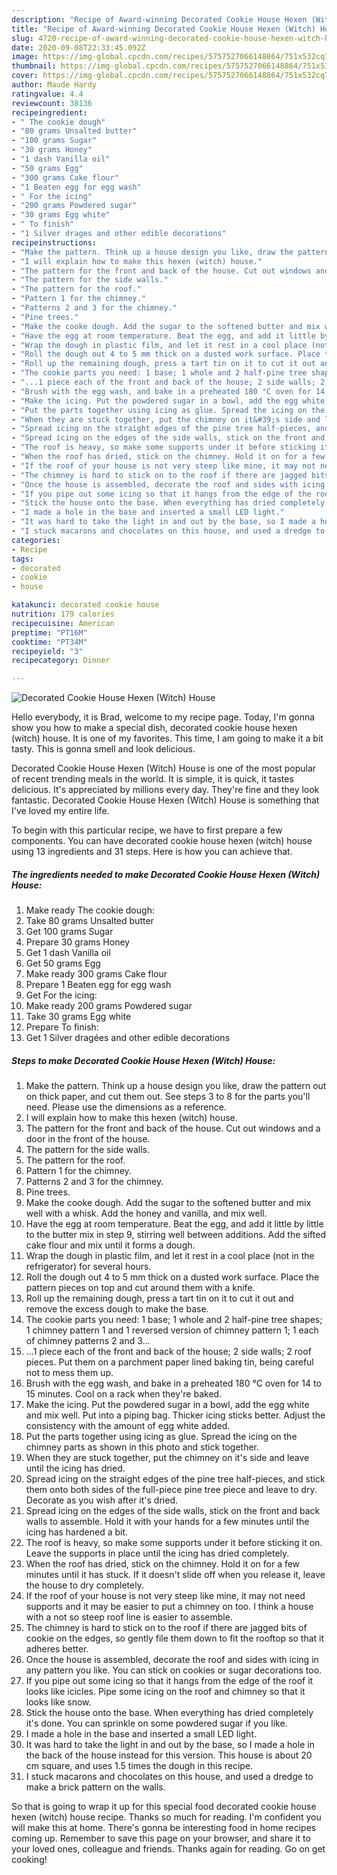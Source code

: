 ```yaml
---
description: "Recipe of Award-winning Decorated Cookie House Hexen (Witch) House"
title: "Recipe of Award-winning Decorated Cookie House Hexen (Witch) House"
slug: 4720-recipe-of-award-winning-decorated-cookie-house-hexen-witch-house
date: 2020-09-08T22:33:45.092Z
image: https://img-global.cpcdn.com/recipes/5757527066148864/751x532cq70/decorated-cookie-house-hexen-witch-house-recipe-main-photo.jpg
thumbnail: https://img-global.cpcdn.com/recipes/5757527066148864/751x532cq70/decorated-cookie-house-hexen-witch-house-recipe-main-photo.jpg
cover: https://img-global.cpcdn.com/recipes/5757527066148864/751x532cq70/decorated-cookie-house-hexen-witch-house-recipe-main-photo.jpg
author: Maude Hardy
ratingvalue: 4.4
reviewcount: 38136
recipeingredient:
- " The cookie dough"
- "80 grams Unsalted butter"
- "100 grams Sugar"
- "30 grams Honey"
- "1 dash Vanilla oil"
- "50 grams Egg"
- "300 grams Cake flour"
- "1 Beaten egg for egg wash"
- " For the icing"
- "200 grams Powdered sugar"
- "30 grams Egg white"
- " To finish"
- "1 Silver drages and other edible decorations"
recipeinstructions:
- "Make the pattern. Think up a house design you like, draw the pattern out on thick paper, and cut them out. See steps 3 to 8 for the parts you&#39;ll need. Please use the dimensions as a reference."
- "I will explain how to make this hexen (witch) house."
- "The pattern for the front and back of the house. Cut out windows and a door in the front of the house."
- "The pattern for the side walls."
- "The pattern for the roof."
- "Pattern 1 for the chimney."
- "Patterns 2 and 3 for the chimney."
- "Pine trees."
- "Make the cooke dough. Add the sugar to the softened butter and mix well with a whisk. Add the honey and vanilla, and mix well."
- "Have the egg at room temperature. Beat the egg, and add it little by little to the butter mix in step 9, stirring well between additions. Add the sifted cake flour and mix until it forms a dough."
- "Wrap the dough in plastic film, and let it rest in a cool place (not in the refrigerator) for several hours."
- "Roll the dough out 4 to 5 mm thick on a dusted work surface. Place the pattern pieces on top and cut around them with a knife."
- "Roll up the remaining dough, press a tart tin on it to cut it out and remove the excess dough to make the base."
- "The cookie parts you need: 1 base; 1 whole and 2 half-pine tree shapes; 1 chimney pattern 1 and 1 reversed version of chimney pattern 1; 1 each of chimney patterns 2 and 3..."
- "...1 piece each of the front and back of the house; 2 side walls; 2 roof pieces. Put them on a parchment paper lined baking tin, being careful not to mess them up."
- "Brush with the egg wash, and bake in a preheated 180 °C oven for 14 to 15 minutes. Cool on a rack when they&#39;re baked."
- "Make the icing. Put the powdered sugar in a bowl, add the egg white and mix well. Put into a piping bag. Thicker icing sticks better. Adjust the consistency with the amount of egg white added."
- "Put the parts together using icing as glue. Spread the icing on the chimney parts as shown in this photo and stick together."
- "When they are stuck together, put the chimney on it&#39;s side and leave until the icing has dried."
- "Spread icing on the straight edges of the pine tree half-pieces, and stick them onto both sides of the full-piece pine tree piece and leave to dry. Decorate as you wish after it&#39;s dried."
- "Spread icing on the edges of the side walls, stick on the front and back walls to assemble. Hold it with your hands for a few minutes until the icing has hardened a bit."
- "The roof is heavy, so make some supports under it before sticking it on. Leave the supports in place until the icing has dried completely."
- "When the roof has dried, stick on the chimney. Hold it on for a few minutes until it has stuck. If it doesn&#39;t slide off when you release it, leave the house to dry completely."
- "If the roof of your house is not very steep like mine, it may not need supports and it may be easier to put a chimney on too. I think a house with a not so steep roof line is easier to assemble."
- "The chimney is hard to stick on to the roof if there are jagged bits of cookie on the edges, so gently file them down to fit the rooftop so that it adheres better."
- "Once the house is assembled, decorate the roof and sides with icing in any pattern you like. You can stick on cookies or sugar decorations too."
- "If you pipe out some icing so that it hangs from the edge of the roof it looks like icicles. Pipe some icing on the roof and chimney so that it looks like snow."
- "Stick the house onto the base. When everything has dried completely it&#39;s done. You can sprinkle on some powdered sugar if you like."
- "I made a hole in the base and inserted a small LED light."
- "It was hard to take the light in and out by the base, so I made a hole in the back of the house instead for this version. This house is about 20 cm square, and uses 1.5 times the dough in this recipe."
- "I stuck macarons and chocolates on this house, and used a dredge to make a brick pattern on the walls."
categories:
- Recipe
tags:
- decorated
- cookie
- house

katakunci: decorated cookie house 
nutrition: 179 calories
recipecuisine: American
preptime: "PT16M"
cooktime: "PT34M"
recipeyield: "3"
recipecategory: Dinner

---
```



![Decorated Cookie House Hexen (Witch) House](https://img-global.cpcdn.com/recipes/5757527066148864/751x532cq70/decorated-cookie-house-hexen-witch-house-recipe-main-photo.jpg)

Hello everybody, it is Brad, welcome to my recipe page. Today, I'm gonna show you how to make a special dish, decorated cookie house hexen (witch) house. It is one of my favorites. This time, I am going to make it a bit tasty. This is gonna smell and look delicious.



Decorated Cookie House Hexen (Witch) House is one of the most popular of recent trending meals in the world. It is simple, it is quick, it tastes delicious. It's appreciated by millions every day. They're fine and they look fantastic. Decorated Cookie House Hexen (Witch) House is something that I've loved my entire life.


To begin with this particular recipe, we have to first prepare a few components. You can have decorated cookie house hexen (witch) house using 13 ingredients and 31 steps. Here is how you can achieve that.

<!--inarticleads1-->

##### The ingredients needed to make Decorated Cookie House Hexen (Witch) House:

1. Make ready  The cookie dough:
1. Take 80 grams Unsalted butter
1. Get 100 grams Sugar
1. Prepare 30 grams Honey
1. Get 1 dash Vanilla oil
1. Get 50 grams Egg
1. Make ready 300 grams Cake flour
1. Prepare 1 Beaten egg for egg wash
1. Get  For the icing:
1. Make ready 200 grams Powdered sugar
1. Take 30 grams Egg white
1. Prepare  To finish:
1. Get 1 Silver dragées and other edible decorations




<!--inarticleads2-->

##### Steps to make Decorated Cookie House Hexen (Witch) House:

1. Make the pattern. Think up a house design you like, draw the pattern out on thick paper, and cut them out. See steps 3 to 8 for the parts you&#39;ll need. Please use the dimensions as a reference.
1. I will explain how to make this hexen (witch) house.
1. The pattern for the front and back of the house. Cut out windows and a door in the front of the house.
1. The pattern for the side walls.
1. The pattern for the roof.
1. Pattern 1 for the chimney.
1. Patterns 2 and 3 for the chimney.
1. Pine trees.
1. Make the cooke dough. Add the sugar to the softened butter and mix well with a whisk. Add the honey and vanilla, and mix well.
1. Have the egg at room temperature. Beat the egg, and add it little by little to the butter mix in step 9, stirring well between additions. Add the sifted cake flour and mix until it forms a dough.
1. Wrap the dough in plastic film, and let it rest in a cool place (not in the refrigerator) for several hours.
1. Roll the dough out 4 to 5 mm thick on a dusted work surface. Place the pattern pieces on top and cut around them with a knife.
1. Roll up the remaining dough, press a tart tin on it to cut it out and remove the excess dough to make the base.
1. The cookie parts you need: 1 base; 1 whole and 2 half-pine tree shapes; 1 chimney pattern 1 and 1 reversed version of chimney pattern 1; 1 each of chimney patterns 2 and 3...
1. ...1 piece each of the front and back of the house; 2 side walls; 2 roof pieces. Put them on a parchment paper lined baking tin, being careful not to mess them up.
1. Brush with the egg wash, and bake in a preheated 180 °C oven for 14 to 15 minutes. Cool on a rack when they&#39;re baked.
1. Make the icing. Put the powdered sugar in a bowl, add the egg white and mix well. Put into a piping bag. Thicker icing sticks better. Adjust the consistency with the amount of egg white added.
1. Put the parts together using icing as glue. Spread the icing on the chimney parts as shown in this photo and stick together.
1. When they are stuck together, put the chimney on it&#39;s side and leave until the icing has dried.
1. Spread icing on the straight edges of the pine tree half-pieces, and stick them onto both sides of the full-piece pine tree piece and leave to dry. Decorate as you wish after it&#39;s dried.
1. Spread icing on the edges of the side walls, stick on the front and back walls to assemble. Hold it with your hands for a few minutes until the icing has hardened a bit.
1. The roof is heavy, so make some supports under it before sticking it on. Leave the supports in place until the icing has dried completely.
1. When the roof has dried, stick on the chimney. Hold it on for a few minutes until it has stuck. If it doesn&#39;t slide off when you release it, leave the house to dry completely.
1. If the roof of your house is not very steep like mine, it may not need supports and it may be easier to put a chimney on too. I think a house with a not so steep roof line is easier to assemble.
1. The chimney is hard to stick on to the roof if there are jagged bits of cookie on the edges, so gently file them down to fit the rooftop so that it adheres better.
1. Once the house is assembled, decorate the roof and sides with icing in any pattern you like. You can stick on cookies or sugar decorations too.
1. If you pipe out some icing so that it hangs from the edge of the roof it looks like icicles. Pipe some icing on the roof and chimney so that it looks like snow.
1. Stick the house onto the base. When everything has dried completely it&#39;s done. You can sprinkle on some powdered sugar if you like.
1. I made a hole in the base and inserted a small LED light.
1. It was hard to take the light in and out by the base, so I made a hole in the back of the house instead for this version. This house is about 20 cm square, and uses 1.5 times the dough in this recipe.
1. I stuck macarons and chocolates on this house, and used a dredge to make a brick pattern on the walls.




So that is going to wrap it up for this special food decorated cookie house hexen (witch) house recipe. Thanks so much for reading. I'm confident you will make this at home. There's gonna be interesting food in home recipes coming up. Remember to save this page on your browser, and share it to your loved ones, colleague and friends. Thanks again for reading. Go on get cooking!
